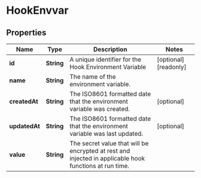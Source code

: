 

# HookEnvvar


## Properties

| Name | Type | Description | Notes |
|------------ | ------------- | ------------- | -------------|
|**id** | **String** | A unique identifier for the Hook Environment Variable |  [optional] [readonly] |
|**name** | **String** | The name of the environment variable. |  |
|**createdAt** | **String** | The ISO8601 formatted date that the environment variable was created. |  [optional] |
|**updatedAt** | **String** | The ISO8601 formatted date that the environment variable was last updated. |  [optional] |
|**value** | **String** | The secret value that will be encrypted at rest and injected in applicable hook functions at run time. |  |



